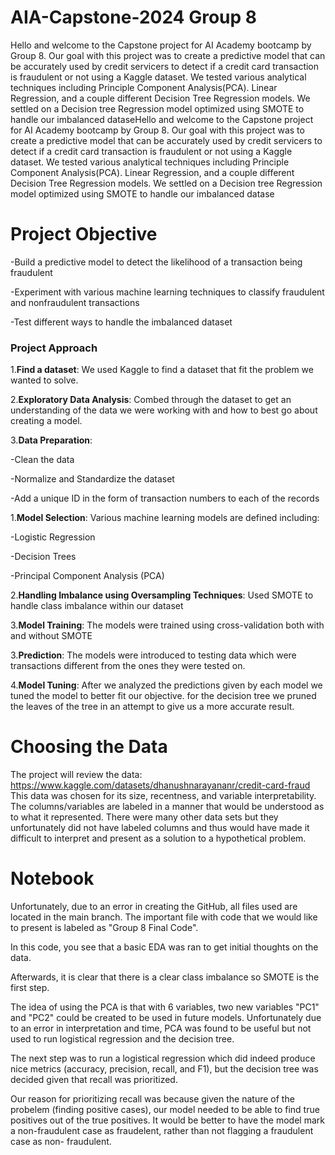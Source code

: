 # AIA-Capstone-2024 Group 8
Hello and welcome to the Capstone project for AI Academy bootcamp by Group 8. Our goal with this project was to create a predictive model that can be accurately used by credit servicers to detect if a credit card transaction is fraudulent or not using a Kaggle dataset. We tested various analytical techniques including Principle Component Analysis(PCA). Linear Regression, and a couple different Decision Tree Regression models. We settled on a Decision tree Regression model optimized using SMOTE to handle our imbalanced dataseHello and welcome to the Capstone project for AI Academy bootcamp by Group 8. Our goal with this project was to create a predictive model that can be accurately used by credit servicers to detect if a credit card transaction is fraudulent or not using a Kaggle dataset. We tested various analytical techniques including Principle Component Analysis(PCA). Linear Regression, and a couple different Decision Tree Regression models. We settled on a Decision tree Regression model optimized using SMOTE to handle our imbalanced datase

# Project Objective
	
-Build a predictive model to detect the likelihood of a transaction being fraudulent

-Experiment with various machine learning techniques to classify fraudulent and nonfraudulent transactions

-Test different ways to handle the imbalanced dataset

### Project Approach
1.**Find a dataset**: We used Kaggle to find a dataset that fit the problem we wanted to solve.

2.**Exploratory Data Analysis**: Combed through the dataset to get an understanding of the data we were working with and how to best go about creating a model.

3.**Data Preparation**:

-Clean the data

-Normalize and Standardize the dataset

-Add a unique ID in the form of transaction numbers to each of the records

1.**Model Selection**: Various machine learning models are defined including:

-Logistic Regression	

-Decision Trees

-Principal Component Analysis (PCA)

2.**Handling Imbalance using Oversampling Techniques**: Used SMOTE to handle class imbalance within our dataset

3.**Model Training**: The models were trained using cross-validation both with and without SMOTE

3.**Prediction**: The models were introduced to testing data which were transactions different from the ones they were tested on.

4.**Model Tuning**: After we analyzed the predictions given by each model we tuned the model to better fit our objective. for the decision tree we pruned the leaves of the tree in an attempt to give us a more accurate result. 

# Choosing the Data
The project will review the data: https://www.kaggle.com/datasets/dhanushnarayananr/credit-card-fraud
This data was chosen for its size, recentness, and variable interpretability. 
The columns/variables are labeled in a manner that would be understood as to what it represented. There were many other data sets but they unfortunately did not have labeled columns and thus would have made it difficult to interpret and present as a solution to a hypothetical problem. 

# Notebook
Unfortunately, due to an error in creating the GitHub, all files used are located in the main branch. The important file with code that we would like to present is labeled as "Group 8 Final Code". 

In this code, you see that a basic EDA was ran to get initial thoughts on the data. 

Afterwards, it is clear that there is a clear class imbalance so SMOTE is the first step. 

The idea of using the PCA is that with 6 variables, two new variables "PC1" and "PC2" could be created to be used in future models. Unfortunately due to an error in interpretation and time, PCA was found to be useful but not used to run logistical regression and the decision tree. 

The next step was to run a logistical regression which did indeed produce nice metrics (accuracy, precision, recall, and F1), but the decision tree was decided given that recall was prioritized. 

Our reason for prioritizing recall was because given the nature of the probelem (finding positive cases), our model needed to be able to find true positives out of the true positives. It would be better to have the model mark a non-fraudulent case as fraudelent, rather than not flagging a fraudulent case as non- fraudulent. 
